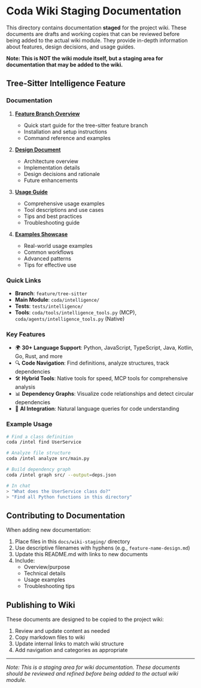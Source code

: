 # Coda Wiki Staging Documentation

This directory contains documentation **staged** for the project wiki. These documents are drafts and working copies that can be reviewed before being added to the actual wiki module. They provide in-depth information about features, design decisions, and usage guides.

**Note: This is NOT the wiki module itself, but a staging area for documentation that may be added to the wiki.**

## Tree-Sitter Intelligence Feature

### Documentation

1. **[Feature Branch Overview](./feature-branch-readme.md)**
   - Quick start guide for the tree-sitter feature branch
   - Installation and setup instructions
   - Command reference and examples

2. **[Design Document](./tree-sitter-intelligence-design.md)**
   - Architecture overview
   - Implementation details
   - Design decisions and rationale
   - Future enhancements

3. **[Usage Guide](./tree-sitter-intelligence-usage.md)**
   - Comprehensive usage examples
   - Tool descriptions and use cases
   - Tips and best practices
   - Troubleshooting guide

4. **[Examples Showcase](./tree-sitter-examples.md)**
   - Real-world usage examples
   - Common workflows
   - Advanced patterns
   - Tips for effective use

### Quick Links

- **Branch**: `feature/tree-sitter`
- **Main Module**: `coda/intelligence/`
- **Tests**: `tests/intelligence/`
- **Tools**: `coda/tools/intelligence_tools.py` (MCP), `coda/agents/intelligence_tools.py` (Native)

### Key Features

- 🌍 **30+ Language Support**: Python, JavaScript, TypeScript, Java, Kotlin, Go, Rust, and more
- 🔍 **Code Navigation**: Find definitions, analyze structures, track dependencies
- 🛠 **Hybrid Tools**: Native tools for speed, MCP tools for comprehensive analysis
- 📊 **Dependency Graphs**: Visualize code relationships and detect circular dependencies
- 🤖 **AI Integration**: Natural language queries for code understanding

### Example Usage

```bash
# Find a class definition
coda /intel find UserService

# Analyze file structure
coda /intel analyze src/main.py

# Build dependency graph
coda /intel graph src/ --output=deps.json

# In chat
> "What does the UserService class do?"
> "Find all Python functions in this directory"
```

## Contributing to Documentation

When adding new documentation:

1. Place files in this `docs/wiki-staging/` directory
2. Use descriptive filenames with hyphens (e.g., `feature-name-design.md`)
3. Update this README.md with links to new documents
4. Include:
   - Overview/purpose
   - Technical details
   - Usage examples
   - Troubleshooting tips

## Publishing to Wiki

These documents are designed to be copied to the project wiki:

1. Review and update content as needed
2. Copy markdown files to wiki
3. Update internal links to match wiki structure
4. Add navigation and categories as appropriate

---

*Note: This is a staging area for wiki documentation. These documents should be reviewed and refined before being added to the actual wiki module.*